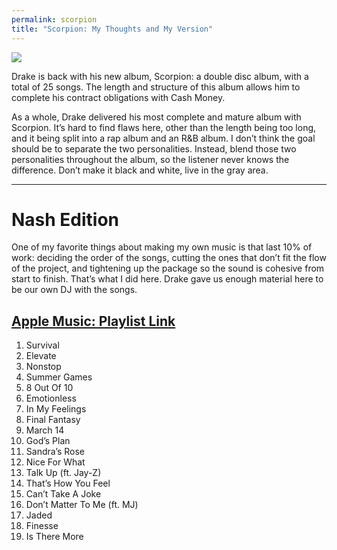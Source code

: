 ```yaml
---
permalink: scorpion
title: "Scorpion: My Thoughts and My Version"
---
```


![][image-1]

Drake is back with his new album, Scorpion: a double disc album, with a total of 25 songs. The length and structure of this album allows him to complete his contract obligations with Cash Money.

As a whole, Drake delivered his most complete and mature album with Scorpion. It’s hard to find flaws here, other than the length being too long, and it being split into a rap album and an R&B album. I don’t think the goal should be to separate the two personalities. Instead, blend those two personalities throughout the album, so the listener never knows the difference. Don’t make it black and white, live in the gray area.

---- 

# Nash Edition

One of my favorite things about making my own music is that last 10% of work: deciding the order of the songs, cutting the ones that don’t fit the flow of the project, and tightening up the package so the sound is cohesive from start to finish. That’s what I did here. Drake gave us enough material here to be our own DJ with the songs.

## [Apple Music: Playlist Link][1]

1. Survival
2. Elevate
3. Nonstop
4. Summer Games
5. 8 Out Of 10
6. Emotionless
7. In My Feelings
8. Final Fantasy
9. March 14
10. God’s Plan
11. Sandra’s Rose
12. Nice For What
13. Talk Up (ft. Jay-Z)
14. That’s How You Feel
15. Can’t Take A Joke
16. Don’t Matter To Me (ft. MJ)
17. Jaded
18. Finesse
19. Is There More

[1]:	https://itunes.apple.com/us/playlist/scorp/pl.u-2aoqXgauN49j9V

[image-1]:	http://hiphopdx-production.s3.amazonaws.com/2018/06/drake-scorpion-album-cover.jpg